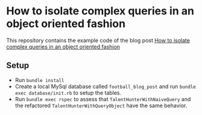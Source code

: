 # How to isolate complex queries in an object oriented fashion

This repository contains the example code of the blog post [How to isolate complex queries in an object oriented fashion](http://www.alfredo.motta.name/how-to-isolate-complex-queries-in-an-object-oriented-fashion)

## Setup
* Run `bundle install`
* Create a local MySql database called `football_blog_post` and run `bundle exec database/init.rb` to setup the tables.
* Run `bundle exec rspec` to assess that `TalentHunterWithNaiveQuery` and the refactored `TalentHunterWithQueryObject` have the same behavior.

